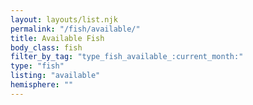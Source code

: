 ```yaml
---
layout: layouts/list.njk
permalink: "/fish/available/"
title: Available Fish
body_class: fish
filter_by_tag: "type_fish_available_:current_month:"
type: "fish"
listing: "available"
hemisphere: ""
---
```

